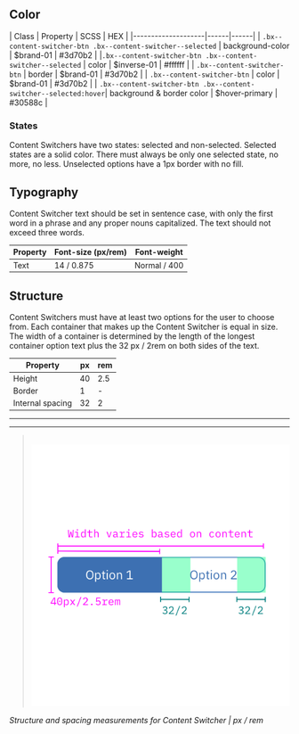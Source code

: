 ## Color

| Class | Property              | SCSS | HEX |
|--------------------|------|------|
| `.bx--content-switcher-btn .bx--content-switcher--selected` | background-color       | $brand-01   | #3d70b2  |
|`.bx--content-switcher-btn .bx--content-switcher--selected` | color     | $inverse-01 | #ffffff  |
| `.bx--content-switcher-btn` | border | $brand-01   | #3d70b2  |
| `.bx--content-switcher-btn` | color     | $brand-01   | #3d70b2  |
| `.bx--content-switcher-btn .bx--content-switcher--selected:hover`| background & border color           | $hover-primary   | #30588c  |


### States

Content Switchers have two states: selected and non-selected. Selected states are a solid color. There must always be only one selected state, no more, no less. Unselected options have a 1px border with no fill.


## Typography

Content Switcher text should be set in sentence case, with only the first word in a phrase and any proper nouns capitalized. The text should not exceed three words.

| Property   | Font-size (px/rem)      | Font-weight  |
|------------|-----------------|--------------|
| Text       | 14 / 0.875 | Normal / 400 |

## Structure

Content Switchers must have at least two options for the user to choose from. Each container that makes up the Content Switcher is equal in size. The width of a container is determined by the length of the longest container option text plus the 32 px / 2rem on both sides of the text.

| Property         | px | rem |
|------------------|----|-----|
| Height           | 40 | 2.5 |
| Border           | 1  | -   |
| Internal spacing | 32 | 2   |

---
***
> 
![Content switcher structure and spacing measurements](images/content-switcher-style-1.png)

_Structure and spacing measurements for Content Switcher | px / rem_
